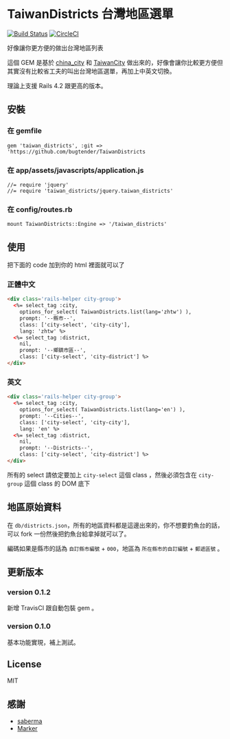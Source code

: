 # TaiwanDistricts 台灣地區選單

[![Build Status](https://travis-ci.org/bugtender/TaiwanDistricts.svg?branch=master)](https://travis-ci.org/bugtender/TaiwanDistricts)
[![CircleCI](https://circleci.com/gh/bugtender/TaiwanDistricts.svg?style=svg)](https://circleci.com/gh/bugtender/TaiwanDistricts)

好像讓你更方便的做出台灣地區列表

這個 GEM 是基於 [china_city](https://github.com/saberma/china_city) 和 [TaiwanCity](https://github.com/motephyr/taiwan_city) 做出來的，好像會讓你比較更方便但其實沒有比較省工夫的叫出台灣地區選單，再加上中英文切換。

理論上支援 Rails 4.2 跟更高的版本。

## 安裝

### 在 gemfile

```
gem 'taiwan_districts', :git => 'https://github.com/bugtender/TaiwanDistricts
```

### 在 app/assets/javascripts/application.js

```
//= require 'jquery'
//= require 'taiwan_districts/jquery.taiwan_districts'
```

### 在 config/routes.rb

```
mount TaiwanDistricts::Engine => '/taiwan_districts'
```

## 使用

把下面的 code 加到你的 html 裡面就可以了

### 正體中文

```HTML
<div class='rails-helper city-group'>
  <%= select_tag :city, 
    options_for_select( TaiwanDistricts.list(lang='zhtw') ), 
    prompt: '--縣市--', 
    class: ['city-select', 'city-city'], 
    lang: 'zhtw' %>
  <%= select_tag :district, 
    nil, 
    prompt: '--鄉鎮市區--', 
    class: ['city-select', 'city-district'] %>
</div>
```

### 英文

```HTML
<div class='rails-helper city-group'>
  <%= select_tag :city, 
    options_for_select( TaiwanDistricts.list(lang='en') ), 
    prompt: '--Cities--', 
    class: ['city-select', 'city-city'], 
    lang: 'en' %>
  <%= select_tag :district, 
    nil, 
    prompt: '--Districts--', 
    class: ['city-select', 'city-district'] %>
</div>
```

所有的 select 請依定要加上 `city-select` 這個 class ，然後必須包含在 `city-group` 這個 class 的 DOM 底下

## 地區原始資料

在 `db/districts.json`，所有的地區資料都是這邊出來的，你不想要釣魚台的話，可以 fork 一份然後把釣魚台給拿掉就可以了。

編碼如果是縣市的話為 `自訂縣市編號` + `000`，地區為 `所在縣市的自訂編號` + `郵遞區號` 。

## 更新版本

### version 0.1.2

新增 TravisCI 跟自動包裝 gem 。

### version 0.1.0

基本功能實現，補上測試。

## License
MIT

## 感謝

* [saberma](https://github.com/saberma)
* [Marker](https://github.com/motephyr)
